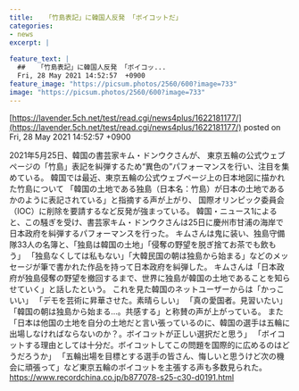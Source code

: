 ```yaml
---
title:   「竹島表記」に韓国人反発 「ボイコットだ」  
categories:
- news
excerpt: |
  
feature_text: |
  ##   「竹島表記」に韓国人反発 「ボイコッ...
  Fri, 28 May 2021 14:52:57  +0900
feature_image: "https://picsum.photos/2560/600?image=733"
image: "https://picsum.photos/2560/600?image=733"
---
```


[https://lavender.5ch.net/test/read.cgi/news4plus/1622181177/](https://lavender.5ch.net/test/read.cgi/news4plus/1622181177/)
posted on Fri, 28 May 2021 14:52:57  +0900

<!--more-->

2021年5月25日、韓国の書芸家キム・ドンウクさんが、 東京五輪の公式ウェブページの「竹島」表記を糾弾するため“異色の”パフォーマンスを行い、注目を集めている。 韓国では最近、東京五輪の公式ウェブページ上の日本地図に描かれた竹島について 「韓国の土地である独島（日本名：竹島）が日本の土地であるかのように表記されている」と指摘する声が上がり、 国際オリンピック委員会（IOC）に削除を要請するなど反発が強まっている。 韓国・ニュース1によると、この騒ぎを受け、書芸家キム・ドンウクさんは25日に慶州市甘浦の海岸で日本政府を糾弾するパフォーマンスを行った。 キムさんは鬼に装い、独島守備隊33人の名簿と、「独島は韓国の土地」「侵奪の野望を脱ぎ捨てお茶でも飲もう」 「独島なくしては私もない」「大韓民国の朝は独島から始まる」などのメッセージが筆で書かれた作品を持って日本政府を糾弾した。 キムさんは「日本政府が独島侵奪の野望を撤回するまで、世界に独島が韓国の土地であることを知らせていく」と話したという。 これを見た韓国のネットユーザーからは「かっこいい」 「デモを芸術に昇華させた。素晴らしい」 「真の愛国者。見習いたい」「韓国の朝は独島から始まる…。共感する」と称賛の声が上がっている。 また「日本は他国の土地を自分の土地だと言い張っているのに、韓国の選手は五輪に出場しなければならないのか？。ボイコットが正しい選択だと思う」 「ボイコットする理由としては十分だ。ボイコットしてこの問題を国際的に広めるのはどうだろうか」 「五輪出場を目標とする選手の皆さん、悔しいと思うけど次の機会に頑張って」など東京五輪のボイコットを主張する声も多数見られた。 https://www.recordchina.co.jp/b877078-s25-c30-d0191.html
